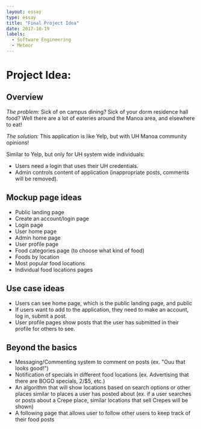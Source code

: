 ```yaml
---
layout: essay
type: essay
title: "Final Project Idea"
date: 2017-10-19
labels:
  - Software Engineering
  - Meteor
---
```


# Project Idea: 

## Overview
*The problem:* Sick of on campus dining? Sick of your dorm residence hall food? Well there are a lot of eateries around the Manoa area, and elsewhere to eat!

*The solution:* This application is like Yelp, but with UH Manoa community opinions!

Similar to Yelp, but only for UH system wide individuals:
- Users need a login that uses their UH credentials.
- Admin controls content of application (inappropriate posts, comments will be removed).

## Mockup page ideas
- Public landing page
- Create an account/login page
- Login page
- User home page
- Admin home page
- User profile page
- Food categories page (to choose what kind of food)
- Foods by location
- Most popular food locations
- Individual food locations pages

## Use case ideas
- Users can see home page, which is the public landing page, and public
- If users want to add to the application, they need to make an account, log in, submit a post.
- User profile pages show posts that the user has submitted in their profile for others to see.

## Beyond the basics
- Messaging/Commenting system to comment on posts (ex. "Ouu that looks good!")
- Notification of specials in different food locations (ex. Advertising that there are BOGO specials, 2/$5, etc.)
- An algorithm that will show locations based on search options or other places similar to places a user has posted about (ex. if a user searches or posts about a Crepe place, similar locations that sell Crepes will be shown)
- A following page that allows user to follow other users to keep track of their food posts
